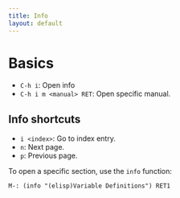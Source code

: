 ```yaml
---
title: Info
layout: default
---
```


# Basics

- `C-h i`: Open info
- `C-h i m <manual> RET`: Open specific manual.

## Info shortcuts

- `i <index>`: Go to index entry.
- `n`: Next page.
- `p`: Previous page.

To open a specific section, use the `info` function:

```
M-: (info "(elisp)Variable Definitions") RET1
```

